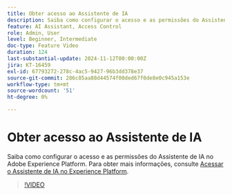 ```yaml
---
title: Obter acesso ao Assistente de IA
description: Saiba como configurar o acesso e as permissões do Assistente de IA no Adobe Experience Platform.
feature: AI Assistant, Access Control
role: Admin, User
level: Beginner, Intermediate
doc-type: Feature Video
duration: 124
last-substantial-update: 2024-11-12T00:00:00Z
jira: KT-16459
exl-id: 67793272-278c-4ac5-9427-96b3dd378e37
source-git-commit: 286c85aa88d44574f00ded67f0de8e0c945a153e
workflow-type: tm+mt
source-wordcount: '51'
ht-degree: 0%

---
```


# Obter acesso ao Assistente de IA

Saiba como configurar o acesso e as permissões do Assistente de IA no Adobe Experience Platform. Para obter mais informações, consulte [Acessar o Assistente de IA no Experience Platform](https://experienceleague.adobe.com/en/docs/experience-platform/ai-assistant/access).

>[!VIDEO](https://video.tv.adobe.com/v/3436470/?learn=on&enablevpops)
